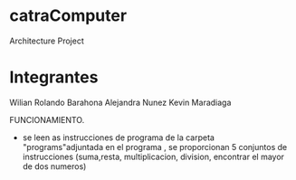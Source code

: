 # catraComputer
Architecture Project

# Integrantes
Wilian Rolando Barahona
Alejandra Nunez
Kevin Maradiaga


FUNCIONAMIENTO.
- se leen as instrucciones de programa de la carpeta "programs"adjuntada 
en el programa , se proporcionan 5 conjuntos de instrucciones (suma,resta,
multiplicacion, division, encontrar el mayor de dos numeros)



